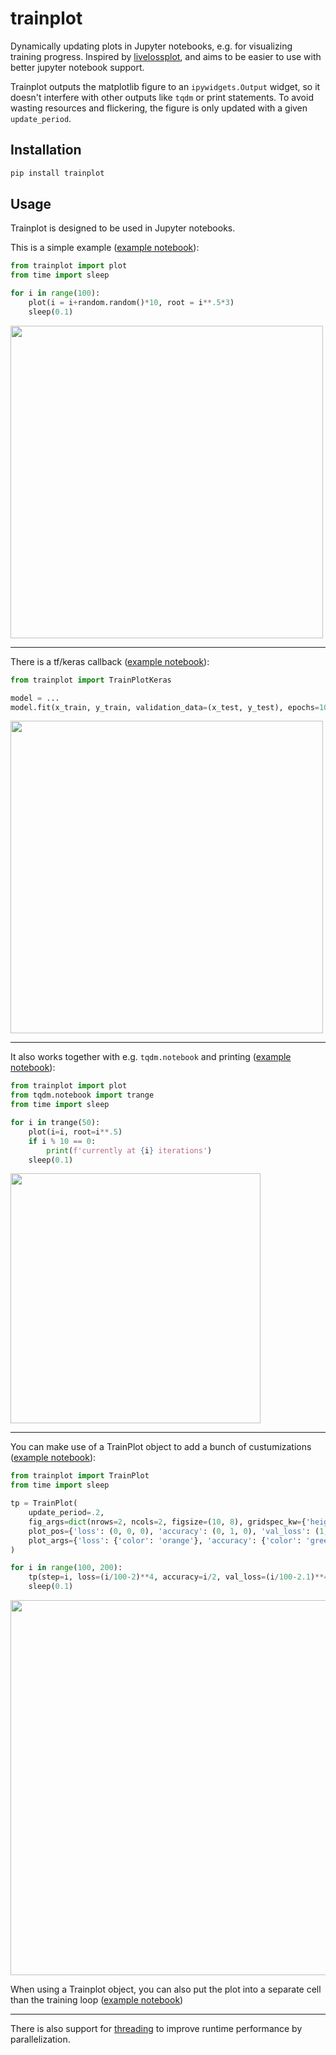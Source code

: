 # trainplot

Dynamically updating plots in Jupyter notebooks, e.g. for visualizing training progress. Inspired by [livelossplot](https://github.com/stared/livelossplot), and aims to be easier to use with better jupyter notebook support.

Trainplot outputs the matplotlib figure to an `ipywidgets.Output` widget, so it doesn't interfere with other outputs like `tqdm` or print statements. To avoid wasting resources and flickering, the figure is only updated with a given `update_period`.


## Installation

```bash
pip install trainplot
```


## Usage

Trainplot is designed to be used in Jupyter notebooks.

This is a simple example ([example notebook](examples/basic-example.ipynb)):

```python
from trainplot import plot
from time import sleep

for i in range(100):
    plot(i = i+random.random()*10, root = i**.5*3)
    sleep(0.1)
```

<img src="https://github.com/JonasLoos/trainplot/assets/33965649/614f8ed4-8646-4100-b869-187ea89f1bb2" width="500">

---

There is a tf/keras callback ([example notebook](examples/tf-keras-mnist-example.ipynb)):

```python
from trainplot import TrainPlotKeras

model = ...
model.fit(x_train, y_train, validation_data=(x_test, y_test), epochs=10, callbacks=[TrainPlotKeras()])
```

<img src="https://github.com/JonasLoos/trainplot/assets/33965649/4ddff79a-978e-434c-a6c3-571cf48c0892" width="500">

---

It also works together with e.g. `tqdm.notebook` and printing ([example notebook](examples/different-output-example.ipynb)):

```python
from trainplot import plot
from tqdm.notebook import trange
from time import sleep

for i in trange(50):
    plot(i=i, root=i**.5)
    if i % 10 == 0:
        print(f'currently at {i} iterations')
    sleep(0.1)
```

<img src="https://github.com/JonasLoos/trainplot/assets/33965649/7571efab-7a3f-4414-b537-a2dffd9e1bec" width="400">

---

You can make use of a TrainPlot object to add a bunch of custumizations ([example notebook](examples/4plots-example.ipynb)):

```python
from trainplot import TrainPlot
from time import sleep

tp = TrainPlot(
    update_period=.2,
    fig_args=dict(nrows=2, ncols=2, figsize=(10, 8), gridspec_kw={'height_ratios': [1, 1], 'width_ratios': [1, 1]}),
    plot_pos={'loss': (0, 0, 0), 'accuracy': (0, 1, 0), 'val_loss': (1, 0, 0), 'val_accuracy': (1, 1, 0)},
    plot_args={'loss': {'color': 'orange'}, 'accuracy': {'color': 'green'}, 'val_loss': {'color': 'orange', 'label': 'validation loss'}, 'val_accuracy': {'color': 'green', 'label': 'validation accuracy'}},
)

for i in range(100, 200):
    tp(step=i, loss=(i/100-2)**4, accuracy=i/2, val_loss=(i/100-2.1)**4, val_accuracy=i/2.1)
    sleep(0.1)
```

<img src="https://github.com/JonasLoos/trainplot/assets/33965649/599314e2-d1c1-4044-a915-6316722a2324" width="600">

When using a Trainplot object, you can also put the plot into a separate cell than the training loop ([example notebook](examples/separate-output-example.ipynb))

---

There is also support for [threading](examples/threading-example.ipynb) to improve runtime performance by parallelization.
